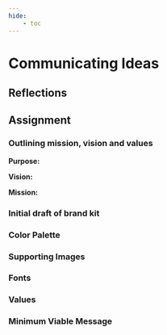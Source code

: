 ```yaml
---
hide:
    - toc
---
```


# Communicating Ideas

## Reflections

## Assignment

### Outlining mission, vision and values

**Purpose:**

**Vision:**


**Mission:**


### Initial draft of brand kit


### Color Palette


### Supporting Images


### Fonts


### Values



### Minimum Viable Message
